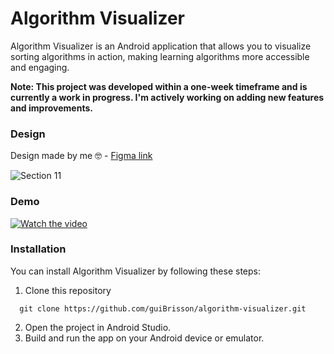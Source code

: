 # Algorithm Visualizer

Algorithm Visualizer is an Android application that allows you to visualize sorting algorithms in action, making learning algorithms more accessible and engaging.

**Note: This project was developed within a one-week timeframe and is currently a work in progress. I'm actively working on adding new features and improvements.**

### Design 

Design made by me 🤓 - [Figma link](https://www.figma.com/file/uUFp2SV1tB9KIEPW3HwRzK/Algorithm-Visualizer?type=design&node-id=83%3A78&mode=design&t=aIhs2dM5Onn9DCst-1)

![Section 11](https://github.com/guiBrisson/algorithm-visualizer/assets/54915600/31cd9039-ee7f-411d-b9e5-025b4f265dd2)

### Demo
[![Watch the video](https://github.com/guiBrisson/algorithm-visualizer/assets/54915600/d5dc612f-fafd-48ce-8784-03b2c83cc7dc)](https://github.com/guiBrisson/algorithm-visualizer/assets/54915600/5c75007e-5fae-407c-9fc3-19ec5bedc185)

### Installation

You can install Algorithm Visualizer by following these steps:

1. Clone this repository
  ```shell 
    git clone https://github.com/guiBrisson/algorithm-visualizer.git
  ```
2. Open the project in Android Studio.
3. Build and run the app on your Android device or emulator.

